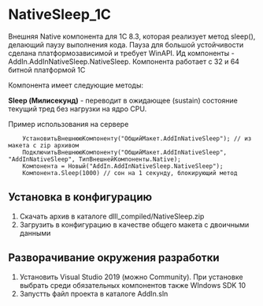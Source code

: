 # NativeSleep_1C
Внешняя Native компонента для 1C 8.3, которая реализует метод sleep(), делающий паузу выполнения кода. Пауза для большой устойчивости сделана платформозависимой и требует WinAPI. Ид компоненты - AddIn.AddInNativeSleep.NativeSleep. Компонента работает с 32 и 64 битной платформой 1С

Компонента имеет следующие методы:

<b>Sleep (Милисекунд)</b> - переводит в ожидающее (sustain) состояние текущий тред без нагрузки на ядро CPU.

Пример использования на сервере
``` bsl
    УстановитьВнешнююКомпоненту("ОбщийМакет.AddInNativeSleep"); // из макета с zip архивом
    ПодключитьВнешнююКомпоненту("ОбщийМакет.AddInNativeSleep", "AddInNativeSleep", ТипВнешнейКомпоненты.Native);
    Компонента = Новый("AddIn.AddInNativeSleep.NativeSleep");
    Компонента.Sleep(1000) // сон на 1 секунду, блокирующий метод
```

## Установка в конфигурацию

1. Скачать архив в каталоге dlll_compiled/NativeSleep.zip
2. Загрузить в конфигурацию в качестве общего макета с двоичными данными

## Разворачивание окружения разработки

1. Установить Visual Studio 2019 (можно Community). При установке выбрать среди обязательных компонентов также WIndows SDK 10 
2. Запустть файл проекта в каталоге AddIn.sln

